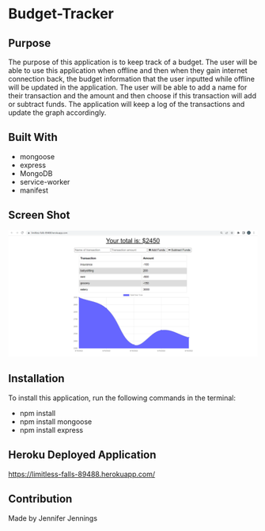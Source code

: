 # Budget-Tracker

## Purpose
The purpose of this application is to keep track of a budget. The user will be able to use this application when offline and then when they gain internet connection back, the budget information that the user inputted while offline will be updated in the application. The user will be able to add a name for their transaction and the amount and then choose if this transaction will add or subtract funds. The application will keep a log of the transactions and update the graph accordingly.

## Built With
* mongoose
* express
* MongoDB
* service-worker
* manifest

## Screen Shot
![Screenshot Budget-tracker](https://github.com/jen2ags/Budget-tracker/blob/main/assets/budget-tracker%20app.png)

## Installation
To install this application, run the following commands in the terminal:
 * npm install 
 * npm install mongoose
 * npm install express


## Heroku Deployed Application
https://limitless-falls-89488.herokuapp.com/
 

## Contribution
Made by Jennifer Jennings